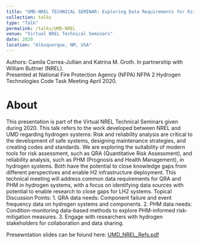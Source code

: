 ```yaml
---
title: "UMD-NREL TECHNICAL SEMINAR: Exploring Data Requirements for Risk and Reliability Analysis in Hydrogen Systems."
collection: talks
type: "Talk"
permalink: /talks/UMD-NREL
venue: "Virtual NREL Technical Seminars"
date: 2020
location: "Albuquerque, NM, USA"
---
```


Authors: Camila Correa-Jullian and Katrina M. Groth. In partnership with William Buttner (NREL).  
Presented at National Fire Protection Agency (NFPA) NFPA 2 Hydrogen Technologies Code Task Meeting April 2020.

About
======
This presentation is part of the Virtual NREL Technical Seminars given during 2020. This talk refers to the work developed between NREL and UMD regarding hydrogen systems: Risk and reliability analysis are critical to the development of safe systems, designing maintenance strategies, and creating codes and standards. We are exploring the suitability of modern tools for risk assessment, such as QRA (Quantitative Risk Assessment), and reliability analysis, such as PHM (Prognosis and Health Management), in hydrogen systems. Both have the potential to close knowledge gaps from different perspectives and enable H2 infrastructure deployment. This technical meeting will address common data requirements for QRA and PHM in hydrogen systems, with a focus on identifying data sources with potential to enable research to close gaps for LH2 systems. Topical Discussion Points: 1. QRA data needs: Component failure and event frequency data on hydrogen systems and components. 2. PHM data needs: Condition-monitoring data-based methods to explore PHM-informed risk-mitigation measures. 3. Engage with researchers with hydrogen stakeholders for collaboration and data sharing.

Presewntation slides can be foiund here: [UMD_NREL_Refs.pdf](https://github.com/CamCorreaJullian/CamCorreaJullian.github.io/files/8902919/UMD_NREL_Refs.pdf)
